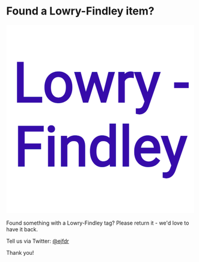 # Found a Lowry-Findley item?

![Lowry-Findley tag image](/lowry-findley-label.png)

Found something with a Lowry-Findley tag? Please return it - we'd love to have it back.

Tell us via Twitter: [@ejfdr](https://twitter.com/ejfdr/)

Thank you!
